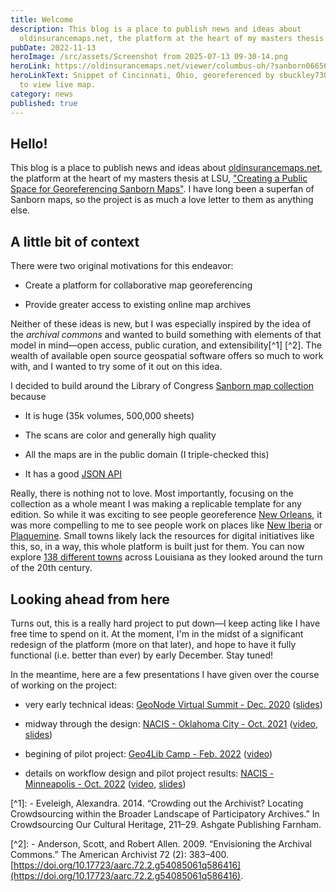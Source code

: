 ```yaml
---
title: Welcome
description: This blog is a place to publish news and ideas about
  oldinsurancemaps.net, the platform at the heart of my masters thesis at LSU...
pubDate: 2022-11-13
heroImage: /src/assets/Screenshot from 2025-07-13 09-30-14.png
heroLink: https://oldinsurancemaps.net/viewer/columbus-oh/?sanborn06656_006=100#/center/-82.99805,39.96138/zoom/19.1
heroLinkText: Snippet of Cincinnati, Ohio, georeferenced by sbuckley730. Click
  to view live map.
category: news
published: true
---
```

## Hello!

This blog is a place to publish news and ideas about [oldinsurancemaps.net](https://oldinsurancemaps.net), the platform at the heart of my masters thesis at LSU, ["Creating a Public Space for Georeferencing Sanborn Maps"](https://digitalcommons.lsu.edu/gradschool_theses/5641). I have long been a superfan of Sanborn maps, so the project is as much a love letter to them as anything else.

## A little bit of context

There were two original motivations for this endeavor:

*   Create a platform for collaborative map georeferencing
    
*   Provide greater access to existing online map archives
    

Neither of these ideas is new, but I was especially inspired by the idea of the _archival commons_ and wanted to build something with elements of that model in mind—open access, public curation, and extensibility\[^1\] \[^2\]. The wealth of available open source geospatial software offers so much to work with, and I wanted to try some of it out on this idea.

I decided to build around the Library of Congress [Sanborn map collection](https://loc.gov/collections/sanborn-maps) because

*   It is huge (35k volumes, 500,000 sheets)
    
*   The scans are color and generally high quality
    
*   All the maps are in the public domain (I triple-checked this)
    
*   It has a good [JSON API](https://libraryofcongress.github.io/data-exploration/)
    

Really, there is nothing not to love. Most importantly, focusing on the collection as a whole meant I was making a replicable template for any edition. So while it was exciting to see people georeference [New Orleans](https://oldinsurancemaps.net/viewer/new-orleans-la), it was more compelling to me to see people work on places like [New Iberia](https://oldinsurancemaps.net/viewer/new-iberia-la) or [Plaquemine](https://oldinsurancemaps.net/viewer/plaquemine-la). Small towns likely lack the resources for digital initiatives like this, so, in a way, this whole platform is built just for them. You can now explore [138 different towns](https://oldinsurancemaps.net/browse) across Louisiana as they looked around the turn of the 20th century.

## Looking ahead from here

Turns out, this is a really hard project to put down—I keep acting like I have free time to spend on it. At the moment, I'm in the midst of a significant redesign of the platform (more on that later), and hope to have it fully functional (i.e. better than ever) by early December. Stay tuned!

In the meantime, here are a few presentations I have given over the course of working on the project:

*   very early technical ideas: [GeoNode Virtual Summit - Dec. 2020](https://summit.geonode.org/schedule/#session-110) ([slides](https://docs.google.com/presentation/d/e/2PACX-1vSwbTO3jKrwGFKwouZdPSWfQVB3sws8I7bdH_CiSoNTt3l3wefu3s50NAxXn4N7M9CkW09hf9xZh63j/pub?start=false&loop=false&delayms=3000))
    
*   midway through the design: [NACIS - Oklahoma City - Oct. 2021](https://nacis2021.sched.com/event/lXOu/cartographic-resources) ([video](https://www.youtube.com/watch?v=g7agzL4G5q8), [slides](https://docs.google.com/presentation/d/10khtmm8TOkZpsWNo-Yfvip4HqXHhwrPycIJYsBg1mA4/edit?usp=sharing))
    
*   begining of pilot project: [Geo4Lib Camp - Feb. 2022](https://geo4libcamp.github.io/) ([video](https://www.youtube.com/watch?v=FXnzZ8MkDXo&list=PL6aDid_9TtzUI7_bPoulDphsF4Bfp8AOj&index=6))
    
*   details on workflow design and pilot project results: [NACIS - Minneapolis - Oct. 2022](https://nacis2022.sched.com/event/pgR6/cartographic-research-i) ([video](https://www.youtube.com/watch?v=WmxzfZFfChg), [slides](https://tiny.cc/nacis2022-ac))
    

\[^1\]: - Eveleigh, Alexandra. 2014. “Crowding out the Archivist? Locating Crowdsourcing within the Broader Landscape of Participatory Archives.” In Crowdsourcing Our Cultural Heritage, 211–29. Ashgate Publishing Farnham.

\[^2\]: - Anderson, Scott, and Robert Allen. 2009. “Envisioning the Archival Commons.” The American Archivist 72 (2): 383–400. [https://doi.org/10.17723/aarc.72.2.g54085061q586416](https://doi.org/10.17723/aarc.72.2.g54085061q586416).
